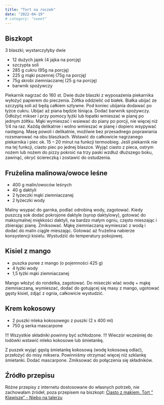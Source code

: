 ```yaml
---
title: "Tort na roczek"
date: "2022-04-19"
# category: "sweet"
---
```


## Biszkopt

3 blaszki; wystarczyłyby dwie

- 12 dużych jajek (4 jajka na porcję)
- szczypta soli
- 285 g cukru (95g na porcję)
- 225 g mąki pszennej (75g na porcję)
- 75g skrobi ziemniaczanej (25 g na porcję)
- barwnik spożywczy

Piekarnik nagrzać do 160 st. Dwie duże blaszki z wyposażenia piekarnika wyłożyć papierem do pieczenia. Żółtka oddzielić od białek. Białka ubijać ze szczyptą soli aż będą całkiem sztywne. Pod koniec ubijania dodawać po łyżce cukru. Ubijać aż piana będzie lśniąca. Dodać barwnik spożywczy. Odłożyć mikser i przy pomocy łyżki lub łopatki wmieszać w pianę po jednym żółtku. Mąki wymieszać i wsiewać do piany po porcji, nie więcej niż 1/4 na raz. Każdą delikatnie i wolno wmieszać w pianę i dopiero wsypywać następną. Masę powoli i delikatnie, możliwie bez przesadnego poprawiania rozsmarować na obu blaszkach. Wstawić do całkowicie nagrzanego piekarnika i piec ok. 15 – 20 minut na funkcji termoobieg. Jeśli piekarnik nie ma tej funkcji, ciasto piec po jednej blaszce. Wyjąć ciasto z pieca, ostrym nożem lub nożem do pizzy pokroić na trzy paski wzdłuż dłuższego boku, zawinąć, okryć ściereczką i zostawić do ostudzenia.

## Frużelina malinowa/owoce leśne

- 400 g malin/owoców leśnych
- 40 g daktyli
- 2 łyżeczki mąki ziemniaczanej
- 2 łyżeczki wody

Maliny wsypać do garnka, podlać odrobiną wody, zagotować. Kiedy puszczą sok dodać pokrojone daktyle (syrop daktylowy), gotować do maksymalnej miękkości daktyli, na bardzo małym ogniu, często mieszając i zbierając pianę. Zmiksować. Mąkę ziemniaczaną wymieszać z wodą i dodać do malin ciągle mieszając. Gotować aż frużelina nabierze konsystencji kisielu. Wystudzić do temperatury pokojowej.

## Kisiel z mango

- puszka puree z mango (o pojemności 425 g)
- 4 łyżki wody
- 1,5 łyżki mąki ziemniaczanej

Mango włożyć do rondelka, zagotować. Do miseczki wlać wodę + mąkę ziemniaczaną, wymieszać, dodać do gotującej się masy z mango, ugotować gęsty kisiel, zdjąć z ognia, całkowicie wystudzić.

## Krem kokosowy

- 2 puszki mleka kokosowego z puszki (2 x 400 ml)
- 750 g serka mascarpone

!!! Wszystkie składniki powinny być schłodzone. !!! Wieczór wcześniej do lodówki
wstawić mleko kokosowe lub śmietankę.

Z puszek wyjąć gęstą śmietankę kokosową (wodę kokosową odlać), przełożyć do misy miksera. Powinniśmy otrzymać więcej niż szklankę śmietanki. Dodać mascarpone. Zmiksować do połączenia się składników.

## Źródło przepisu

Różne przepisy z internetu dostosowane do własnych potrzeb, nie zachowałam źródeł, poza przepisem na biszkopt: [Ciasto z makiem. Tort ” Klawisze” - Niebo na talerzu](https://niebonatalerzu.pl/2016/12/ciasto-z-makiem-tort-klawisze.html)
